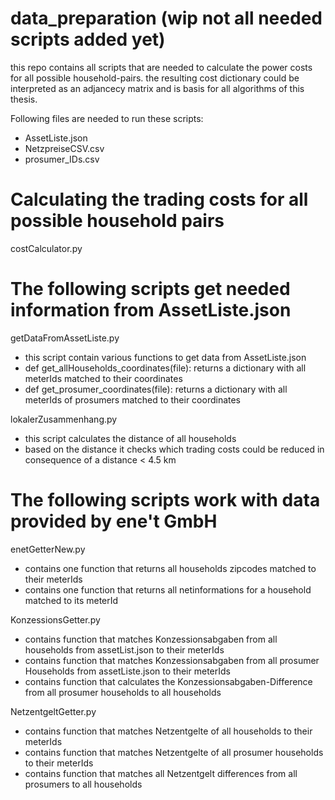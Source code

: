 # data_preparation (wip not all needed scripts added yet)

this repo contains all scripts that are needed to calculate the power costs for all possible household-pairs.
the resulting cost dictionary could be interpreted as an adjancecy matrix and is basis for all algorithms of
this thesis.

Following files are needed to run these scripts:

- AssetListe.json
- NetzpreiseCSV.csv
- prosumer_IDs.csv


# Calculating the trading costs for all possible household pairs

costCalculator.py


# The following scripts get needed information from AssetListe.json

getDataFromAssetListe.py
- this script contain various functions to get data from AssetListe.json
- def get_allHouseholds_coordinates(file): returns a dictionary with all meterIds matched to their coordinates
- def get_prosumer_coordinates(file): returns a dictionary with all meterIds of prosumers matched to their coordinates

lokalerZusammenhang.py
- this script calculates the distance of all households 
- based on the distance it checks which trading costs could be reduced in consequence of a distance < 4.5 km 


# The following scripts work with data provided by ene't GmbH

enetGetterNew.py
- contains one function that returns all households zipcodes matched to their meterIds
- contains one function that returns all netinformations for a household matched to its meterId

KonzessionsGetter.py
- contains function that matches Konzessionsabgaben from all households from assetList.json to their meterIds
- contains function that matches Konzessionsabgaben from all prosumer Households from assetListe.json to their meterIds
- contains function that calculates the Konzessionsabgaben-Difference from all prosumer households to all households

NetzentgeltGetter.py
- contains function that matches Netzentgelte of all households to their meterIds
- contains function that matches Netzentgelte of all prosumer households to their meterIds
- contains function that matches all Netzentgelt differences from all prosumers to all households

